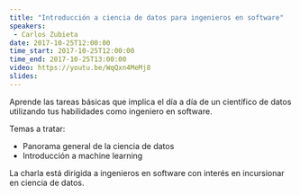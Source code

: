 ```yaml
---
title: "Introducción a ciencia de datos para ingenieros en software"
speakers:
 - Carlos Zubieta
date: 2017-10-25T12:00:00
time_start: 2017-10-25T12:00:00
time_end: 2017-10-25T13:00:00
video: https://youtu.be/WqQxn4MeMj8
slides: 
---
```


<p><span>Aprende las tareas básicas que implica el día a día de un científico de datos utilizando tus habilidades como ingeniero en software. </span></p>

<p><span>Temas a tratar:&nbsp;</span></p>

<ul>
 <li>Panorama general de la ciencia de datos&nbsp;</li>
 <li>Introducción a machine learning</li>
</ul>

<p><span>La charla está dirigida a ingenieros en software con interés en incursionar en ciencia de datos.</span></p>
